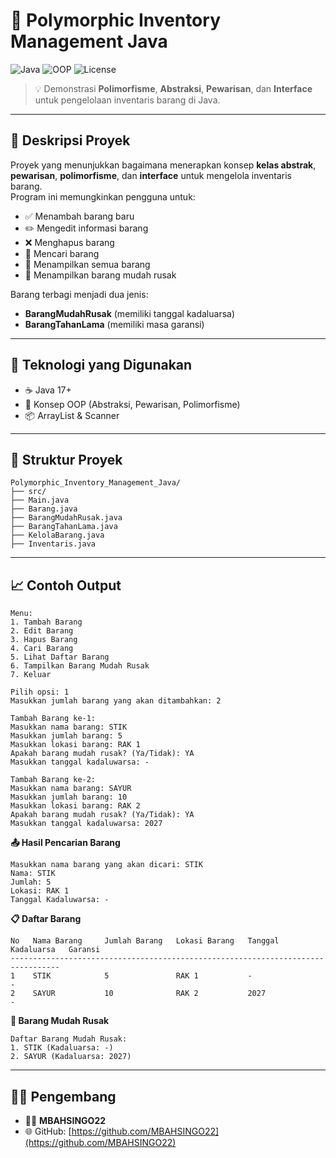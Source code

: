 
# 🧰 Polymorphic Inventory Management Java

![Java](https://img.shields.io/badge/Java-17+-red?logo=java)
![OOP](https://img.shields.io/badge/Object--Oriented-Programming-blue)
![License](https://img.shields.io/badge/License-MIT-green)

> 💡 Demonstrasi **Polimorfisme**, **Abstraksi**, **Pewarisan**, dan **Interface** untuk pengelolaan inventaris barang di Java.

---

## 📖 Deskripsi Proyek

Proyek yang menunjukkan bagaimana menerapkan konsep **kelas abstrak**, **pewarisan**, **polimorfisme**, dan **interface** untuk mengelola inventaris barang.  
Program ini memungkinkan pengguna untuk:
- ✅ Menambah barang baru
- ✏️ Mengedit informasi barang
- ❌ Menghapus barang
- 🔎 Mencari barang
- 📜 Menampilkan semua barang
- 🍃 Menampilkan barang mudah rusak

Barang terbagi menjadi dua jenis:
- **BarangMudahRusak** (memiliki tanggal kadaluarsa)
- **BarangTahanLama** (memiliki masa garansi)

---

## 🧠 Teknologi yang Digunakan

- ☕ Java 17+
- 🧱 Konsep OOP (Abstraksi, Pewarisan, Polimorfisme)
- 📦 ArrayList & Scanner

---

## 📁 Struktur Proyek

```
Polymorphic_Inventory_Management_Java/
├── src/
├── Main.java
├── Barang.java
├── BarangMudahRusak.java
├── BarangTahanLama.java
├── KelolaBarang.java
├── Inventaris.java
```
---

## 📈 Contoh Output

```plaintext
Menu:
1. Tambah Barang
2. Edit Barang
3. Hapus Barang
4. Cari Barang
5. Lihat Daftar Barang
6. Tampilkan Barang Mudah Rusak
7. Keluar

Pilih opsi: 1
Masukkan jumlah barang yang akan ditambahkan: 2

Tambah Barang ke-1:
Masukkan nama barang: STIK
Masukkan jumlah barang: 5
Masukkan lokasi barang: RAK 1
Apakah barang mudah rusak? (Ya/Tidak): YA
Masukkan tanggal kadaluwarsa: -

Tambah Barang ke-2:
Masukkan nama barang: SAYUR
Masukkan jumlah barang: 10
Masukkan lokasi barang: RAK 2
Apakah barang mudah rusak? (Ya/Tidak): YA
Masukkan tanggal kadaluwarsa: 2027
```

**📤 Hasil Pencarian Barang**
```plaintext
Masukkan nama barang yang akan dicari: STIK
Nama: STIK
Jumlah: 5
Lokasi: RAK 1
Tanggal Kadaluwarsa: -
```

**📋 Daftar Barang**
```plaintext
No   Nama Barang     Jumlah Barang   Lokasi Barang   Tanggal Kadaluarsa   Garansi
---------------------------------------------------------------------------------
1    STIK            5               RAK 1           -                    -
2    SAYUR           10              RAK 2           2027                 -
```

**🍃 Barang Mudah Rusak**
```plaintext
Daftar Barang Mudah Rusak:
1. STIK (Kadaluarsa: -)
2. SAYUR (Kadaluarsa: 2027)
```

---

## 👨‍💻 Pengembang

- 🧑‍💻 **MBAHSINGO22**  
- 🌐 GitHub: [https://github.com/MBAHSINGO22](https://github.com/MBAHSINGO22)
